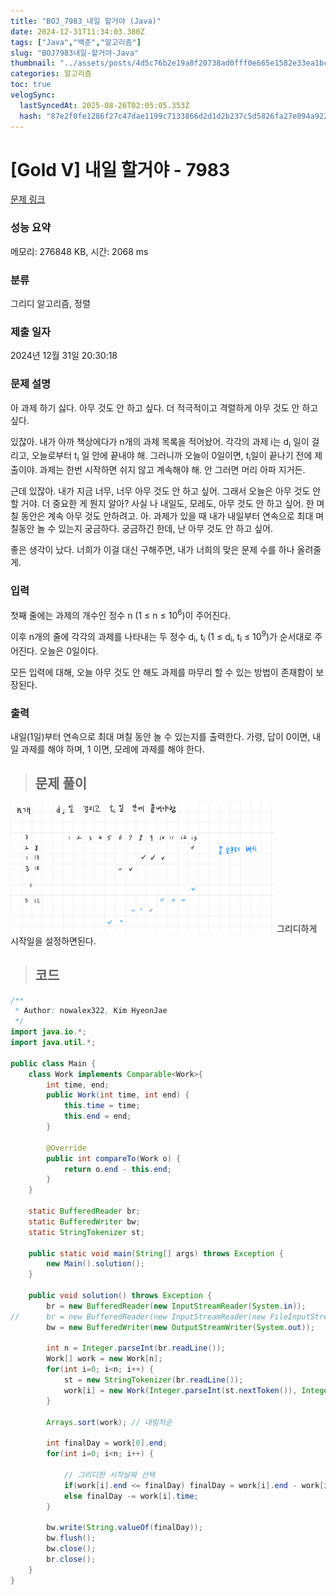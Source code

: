 ```yaml
---
title: "BOJ_7983_내일 할거야 (Java)"
date: 2024-12-31T11:34:03.380Z
tags: ["Java","백준","알고리즘"]
slug: "BOJ7983내일-할거야-Java"
thumbnail: "../assets/posts/4d5c76b2e19a8f20738ad0fff0e665e1582e33ea1bc2823b0da262c00e1b637e.png"
categories: 알고리즘
toc: true
velogSync:
  lastSyncedAt: 2025-08-26T02:05:05.353Z
  hash: "87e2f0fe1286f27c47dae1199c7133866d2d1d2b237c5d5826fa27e094a922d3"
---
```


# [Gold V] 내일 할거야 - 7983 

[문제 링크](https://www.acmicpc.net/problem/7983) 

### 성능 요약

메모리: 276848 KB, 시간: 2068 ms

### 분류

그리디 알고리즘, 정렬

### 제출 일자

2024년 12월 31일 20:30:18

### 문제 설명

<p>아 과제 하기 싫다. 아무 것도 안 하고 싶다. 더 적극적이고 격렬하게 아무 것도 안 하고 싶다.</p>

<p>있잖아. 내가 아까 책상에다가 n개의 과제 목록을 적어놨어. 각각의 과제 i는 d<sub>i</sub> 일이 걸리고, 오늘로부터 t<sub>i</sub> 일 안에 끝내야 해. 그러니까 오늘이 0일이면, t<sub>i</sub>일이 끝나기 전에 제출이야. 과제는 한번 시작하면 쉬지 않고 계속해야 해. 안 그러면 머리 아파 지거든.</p>

<p>근데 있잖아. 내가 지금 너무, 너무 아무 것도 안 하고 싶어. 그래서 오늘은 아무 것도 안 할 거야. 더 중요한 게 뭔지 알아? 사실 나 내일도, 모레도, 아무 것도 안 하고 싶어. 한 며칠 동안은 계속 아무 것도 안하려고. 아. 과제가 있을 때 내가 내일부터 연속으로 최대 며칠동안 놀 수 있는지 궁금하다. 궁금하긴 한데, 난 아무 것도 안 하고 싶어.</p>

<p>좋은 생각이 났다. 너희가 이걸 대신 구해주면, 내가 너희의 맞은 문제 수를 하나 올려줄게.</p>

### 입력 

 <p>첫째 줄에는 과제의 개수인 정수 n (1 ≤ n ≤ 10<sup>6</sup>)이 주어진다.</p>

<p>이후 n개의 줄에 각각의 과제를 나타내는 두 정수 d<sub>i</sub>, t<sub>i</sub> (1 ≤ d<sub>i</sub>, t<sub>i</sub> ≤ 10<sup>9</sup>)가 순서대로 주어진다. 오늘은 0일이다.</p>

<p>모든 입력에 대해, 오늘 아무 것도 안 해도 과제를 마무리 할 수 있는 방법이 존재함이 보장된다.</p>

### 출력 

 <p>내일(1일)부터 연속으로 최대 며칠 동안 놀 수 있는지를 출력한다. 가령, 답이 0이면, 내일 과제를 해야 하며, 1 이면, 모레에 과제를 해야 한다.</p>

> ## 문제 풀이

![](/assets/posts/4d5c76b2e19a8f20738ad0fff0e665e1582e33ea1bc2823b0da262c00e1b637e.png)
그리디하게 시작일을 설정하면된다.

> ## 코드

```java
/**
 * Author: nowalex322, Kim HyeonJae
 */
import java.io.*;
import java.util.*;

public class Main {
	class Work implements Comparable<Work>{
		int time, end;
		public Work(int time, int end) {
			this.time = time;
			this.end = end;
		}
		
		@Override
		public int compareTo(Work o) {
			return o.end - this.end;
		}
	}
	
	static BufferedReader br;
	static BufferedWriter bw;
	static StringTokenizer st;

	public static void main(String[] args) throws Exception {
		new Main().solution();
	}

	public void solution() throws Exception {
		br = new BufferedReader(new InputStreamReader(System.in));
//		br = new BufferedReader(new InputStreamReader(new FileInputStream("input.txt")));
		bw = new BufferedWriter(new OutputStreamWriter(System.out));

		int n = Integer.parseInt(br.readLine());
		Work[] work = new Work[n];
		for(int i=0; i<n; i++) {
			st = new StringTokenizer(br.readLine());
			work[i] = new Work(Integer.parseInt(st.nextToken()), Integer.parseInt(st.nextToken()));
		}
		
		Arrays.sort(work); // 내림차순
		
		int finalDay = work[0].end;
		for(int i=0; i<n; i++) {
			
			// 그리디한 시작날짜 선택
			if(work[i].end <= finalDay) finalDay = work[i].end - work[i].time;	
			else finalDay -= work[i].time;
		}

		bw.write(String.valueOf(finalDay));
		bw.flush();
		bw.close();
		br.close();
	}
}
```
